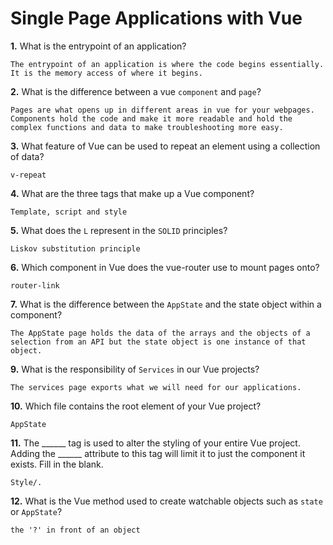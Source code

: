 # Single Page Applications with Vue

**1.** What is the entrypoint of an application?
<!-- enter you answer in the space below -->
```
The entrypoint of an application is where the code begins essentially. It is the memory access of where it begins. 
```
**2.** What is the difference between a vue `component` and `page`?
<!-- enter you answer in the space below -->
```
Pages are what opens up in different areas in vue for your webpages. Components hold the code and make it more readable and hold the complex functions and data to make troubleshooting more easy.
```
**3.** What feature of Vue can be used to repeat an element using a collection of data?
<!-- enter you answer in the space below -->
```
v-repeat
```
**4.** What are the three tags that make up a Vue component?
<!-- enter you answer in the space below -->
```
Template, script and style
```
**5.** What does the `L` represent in the `SOLID` principles?
<!-- enter you answer in the space below -->
```
Liskov substitution principle
```
**6.** Which component in Vue does the vue-router use to mount pages onto?
<!-- enter you answer in the space below -->
```
router-link
```
**7.** What is the difference between the `AppState` and the state object within a component?
<!-- enter you answer in the space below -->
```
The AppState page holds the data of the arrays and the objects of a selection from an API but the state object is one instance of that object. 
```
**9.** What is the responsibility of `Services` in our Vue projects?
<!-- enter you answer in the space below -->
```
The services page exports what we will need for our applications.
```
**10.** Which file contains the root element of your Vue project?
<!-- enter you answer in the space below -->
```
AppState
```
**11.** The ______ tag is used to alter the styling of your entire Vue project.  Adding the ______ attribute to this tag will limit it to just the component it exists.  Fill in the blank.
<!-- enter you answer in the space below -->
```
Style/.
```
**12.** What is the Vue method used to create watchable objects such as `state` or `AppState`?
<!-- enter you answer in the space below -->
```
the '?' in front of an object
```